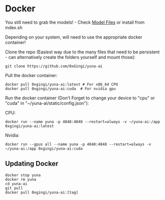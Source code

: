 # Docker
You still need to grab the models! - Check [Model Files](#model-files) or install from index.sh

Depending on your system, will need to use the appropriate docker container!

Clone the repo (Easiest way due to the many files that need to be persistent - can alternatively create the folders yourself and mount those):
```
git clone https://github.com/0xGingi/yuna-ai
```

Pull the docker container:
```
docker pull 0xgingi/yuna-ai:latest # For x86_64 CPU
docker pull 0xgingi/yuna-ai:cuda  # For nvidia gpu
```

Run the docker container (Don't Forget to change your device to "cpu" or "cuda" in "~/yuna-ai/static/config.json"):

CPU:
```
docker run --name yuna -p 4848:4848 --restart=always -v ~/yuna-ai:/app 0xgingi/yuna-ai:latest
```
Nvidia: 
```
docker run --gpus all --name yuna -p 4848:4848 --restart=always -v ~/yuna-ai:/app 0xgingi/yuna-ai:cuda
```

## Updating Docker
```
docker stop yuna
docker rm yuna
cd yuna-ai
git pull
docker pull 0xgingi/yuna-ai:[tag]
```
